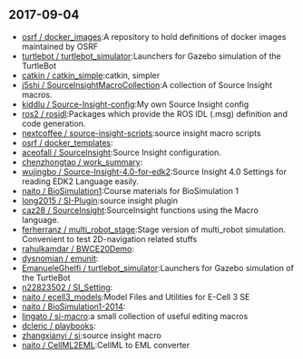 ## 2017-09-04

* [osrf / docker_images](https://github.com/osrf/docker_images):A repository to hold definitions of docker images maintained by OSRF
* [turtlebot / turtlebot_simulator](https://github.com/turtlebot/turtlebot_simulator):Launchers for Gazebo simulation of the TurtleBot
* [catkin / catkin_simple](https://github.com/catkin/catkin_simple):catkin, simpler
* [j5shi / SourceInsightMacroCollection](https://github.com/j5shi/SourceInsightMacroCollection):A collection of Source Insight macros.
* [kiddlu / Source-Insight-config](https://github.com/kiddlu/Source-Insight-config):My own Source Insight config
* [ros2 / rosidl](https://github.com/ros2/rosidl):Packages which provide the ROS IDL (.msg) definition and code generation.
* [nextcoffee / source-insight-scripts](https://github.com/nextcoffee/source-insight-scripts):source insight macro scripts
* [osrf / docker_templates](https://github.com/osrf/docker_templates):
* [aceofall / SourceInsight](https://github.com/aceofall/SourceInsight):Source Insight configuration.
* [chenzhongtao / work_summary](https://github.com/chenzhongtao/work_summary):
* [wujingbo / Source-Insight-4.0-for-edk2](https://github.com/wujingbo/Source-Insight-4.0-for-edk2):Source Insight 4.0 Settings for reading EDK2 Language easily.
* [naito / BioSimulation1](https://github.com/naito/BioSimulation1):Course materials for BioSimulation 1
* [long2015 / SI-Plugin](https://github.com/long2015/SI-Plugin):source insight plugin
* [caz28 / SourceInsight](https://github.com/caz28/SourceInsight):SourceInsight functions using the Macro language.
* [ferherranz / multi_robot_stage](https://github.com/ferherranz/multi_robot_stage):Stage version of multi_robot simulation. Convenient to test 2D-navigation related stuffs
* [rahulkamdar / BWCE20Demo](https://github.com/rahulkamdar/BWCE20Demo):
* [dysnomian / emunit](https://github.com/dysnomian/emunit):
* [EmanueleGhelfi / turtlebot_simulator](https://github.com/EmanueleGhelfi/turtlebot_simulator):Launchers for Gazebo simulation of the TurtleBot
* [n22823502 / SI_Setting](https://github.com/n22823502/SI_Setting):
* [naito / ecell3_models](https://github.com/naito/ecell3_models):Model Files and Utilities for E-Cell 3 SE
* [naito / BioSimulation1-2014](https://github.com/naito/BioSimulation1-2014):
* [lingato / si-macro](https://github.com/lingato/si-macro):a small collection of useful editing macros
* [dcleric / playbooks](https://github.com/dcleric/playbooks):
* [zhangxianyi / si](https://github.com/zhangxianyi/si):source insight macro
* [naito / CellML2EML](https://github.com/naito/CellML2EML):CellML to EML converter
